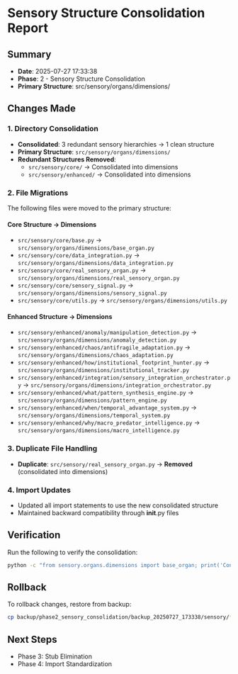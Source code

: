 # Sensory Structure Consolidation Report

## Summary
- **Date**: 2025-07-27 17:33:38
- **Phase**: 2 - Sensory Structure Consolidation
- **Primary Structure**: src/sensory/organs/dimensions/

## Changes Made
### 1. Directory Consolidation
- **Consolidated**: 3 redundant sensory hierarchies → 1 clean structure
- **Primary Structure**: `src/sensory/organs/dimensions/`
- **Redundant Structures Removed**:
  - `src/sensory/core/` → Consolidated into dimensions
  - `src/sensory/enhanced/` → Consolidated into dimensions

### 2. File Migrations
The following files were moved to the primary structure:

#### Core Structure → Dimensions
- `src/sensory/core/base.py` → `src/sensory/organs/dimensions/base_organ.py`
- `src/sensory/core/data_integration.py` → `src/sensory/organs/dimensions/data_integration.py`
- `src/sensory/core/real_sensory_organ.py` → `src/sensory/organs/dimensions/real_sensory_organ.py`
- `src/sensory/core/sensory_signal.py` → `src/sensory/organs/dimensions/sensory_signal.py`
- `src/sensory/core/utils.py` → `src/sensory/organs/dimensions/utils.py`

#### Enhanced Structure → Dimensions
- `src/sensory/enhanced/anomaly/manipulation_detection.py` → `src/sensory/organs/dimensions/anomaly_detection.py`
- `src/sensory/enhanced/chaos/antifragile_adaptation.py` → `src/sensory/organs/dimensions/chaos_adaptation.py`
- `src/sensory/enhanced/how/institutional_footprint_hunter.py` → `src/sensory/organs/dimensions/institutional_tracker.py`
- `src/sensory/enhanced/integration/sensory_integration_orchestrator.py` → `src/sensory/organs/dimensions/integration_orchestrator.py`
- `src/sensory/enhanced/what/pattern_synthesis_engine.py` → `src/sensory/organs/dimensions/pattern_engine.py`
- `src/sensory/enhanced/when/temporal_advantage_system.py` → `src/sensory/organs/dimensions/temporal_system.py`
- `src/sensory/enhanced/why/macro_predator_intelligence.py` → `src/sensory/organs/dimensions/macro_intelligence.py`

### 3. Duplicate File Handling
- **Duplicate**: `src/sensory/real_sensory_organ.py` → **Removed** (consolidated into dimensions)

### 4. Import Updates
- Updated all import statements to use the new consolidated structure
- Maintained backward compatibility through __init__.py files

## Verification
Run the following to verify the consolidation:
```bash
python -c "from sensory.organs.dimensions import base_organ; print('Consolidation successful')"
```

## Rollback
To rollback changes, restore from backup:
```bash
cp backup/phase2_sensory_consolidation/backup_20250727_173338/sensory/* src/sensory/
```

## Next Steps
- Phase 3: Stub Elimination
- Phase 4: Import Standardization
